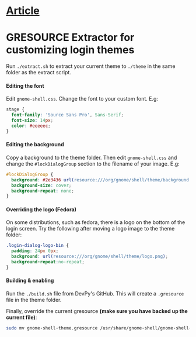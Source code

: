 # [Article](https://www.devpy.me/the-best-linux-lockscreen/)

# GRESOURCE Extractor for customizing login themes

Run `./extract.sh` to extract your current theme to `./theme` in the same folder as the extract script.

#### Editing the font

Edit `gnome-shell.css`. Change the font to your custom font. E.g:

```css
stage {
  font-family: 'Source Sans Pro', Sans-Serif;
  font-size: 14px;
  color: #eeeeec;
}
```

#### Editing the background

Copy a background to the theme folder. Then edit `gnome-shell.css` and change the `#lockDialogGroup` section to the filename of your image. E.g:

```css
#lockDialogGroup {
  background: #2e3436 url(resource:///org/gnome/shell/theme/background.jpg);
  background-size: cover;
  background-repeat: none;
}
```

#### Overriding the logo (Fedora)

On some distributions, such as fedora, there is a logo on the bottom of the login screen. Try the following after moving a logo image to the theme folder:

```css
.login-dialog-logo-bin {
  padding: 24px 0px; 
  background: url(resource:///org/gnome/shell/theme/logo.png);
  background-repeat:no-repeat;
}
```

#### Building & enabling

Run the `./build.sh` file from DevPy's GitHub. This will create a `.gresource` file in the theme folder.

Finally, override the current gresource **(make sure you have backed up the current file)**:

```bash
sudo mv gnome-shell-theme.gresource /usr/share/gnome-shell/gnome-shell-theme.gresource
```
